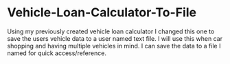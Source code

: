 # Vehicle-Loan-Calculator-To-File
Using my previously created vehicle loan calculator I changed this one to save the users vehicle data to a user named text file. I will use this when car shopping and having multiple vehicles in mind. I can save the data to a file I named for quick access/reference.
